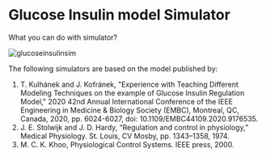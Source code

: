 # Glucose Insulin model Simulator

What you can do with simulator?

![glucoseinsulinsim](glucoseinsulinsim.gif)


The following simulators are based on the model published by:

1. T. Kulhánek and J. Kofránek, "Experience with Teaching Different Modeling Techniques on the example of Glucose Insulin Regulation Model," 2020 42nd Annual International Conference of the IEEE Engineering in Medicine & Biology Society (EMBC), Montreal, QC, Canada, 2020, pp. 6024-6027, doi: 10.1109/EMBC44109.2020.9176535.
2. J. E. Stolwijk and J. D. Hardy, “Regulation and control in physiology,”
Medical Physiology. St. Louis, CV Mosby, pp. 1343–1358, 1974.
3. M. C. K. Khoo, Physiological Control Systems. IEEE press, 2000.

